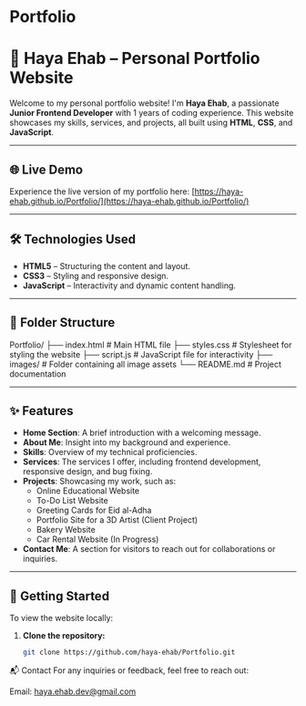 # Portfolio

# 💼 Haya Ehab – Personal Portfolio Website

Welcome to my personal portfolio website! I'm **Haya Ehab**, a passionate **Junior Frontend Developer** with 1 years of coding experience. This website showcases my skills, services, and projects, all built using **HTML**, **CSS**, and **JavaScript**.

---

## 🌐 Live Demo

Experience the live version of my portfolio here: [https://haya-ehab.github.io/Portfolio/](https://haya-ehab.github.io/Portfolio/)

---

## 🛠️ Technologies Used

- **HTML5** – Structuring the content and layout.
- **CSS3** – Styling and responsive design.
- **JavaScript** – Interactivity and dynamic content handling.

---

## 📁 Folder Structure
Portfolio/
├── index.html # Main HTML file
├── styles.css # Stylesheet for styling the website
├── script.js # JavaScript file for interactivity
├── images/ # Folder containing all image assets
└── README.md # Project documentation


---

## ✨ Features

- **Home Section**: A brief introduction with a welcoming message.
- **About Me**: Insight into my background and experience.
- **Skills**: Overview of my technical proficiencies.
- **Services**: The services I offer, including frontend development, responsive design, and bug fixing.
- **Projects**: Showcasing my work, such as:
  - Online Educational Website
  - To-Do List Website
  - Greeting Cards for Eid al-Adha
  - Portfolio Site for a 3D Artist (Client Project)
  - Bakery Website
  - Car Rental Website (In Progress)
- **Contact Me**: A section for visitors to reach out for collaborations or inquiries.

---

## 🚀 Getting Started

To view the website locally:

1. **Clone the repository:**
   ```bash
   git clone https://github.com/haya-ehab/Portfolio.git
📬 Contact
For any inquiries or feedback, feel free to reach out:

Email: haya.ehab.dev@gmail.com
